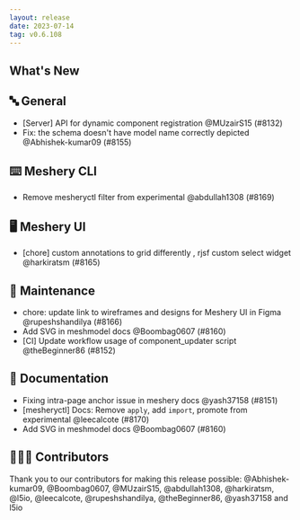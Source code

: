 ```yaml
---
layout: release
date: 2023-07-14
tag: v0.6.108
---
```


## What's New

## 🔤 General

- [Server] API for dynamic component registration @MUzairS15 (#8132)
- Fix: the schema doesn't have model name correctly depicted @Abhishek-kumar09 (#8155)

## ⌨️ Meshery CLI

- Remove mesheryctl filter from experimental @abdullah1308 (#8169)

## 🖥 Meshery UI

- [chore] custom annotations to grid differently , rjsf custom select widget @harkiratsm (#8165)

## 🧰 Maintenance

- chore: update link to wireframes and designs for Meshery UI in Figma @rupeshshandilya (#8166)
- Add SVG in meshmodel docs @Boombag0607 (#8160)
- [CI] Update workflow usage of component_updater script @theBeginner86 (#8152)

## 📖 Documentation

- Fixing intra-page anchor issue in meshery docs @yash37158 (#8151)
- [mesheryctl] Docs: Remove `apply`, add `import`, promote from experimental @leecalcote (#8170)
- Add SVG in meshmodel docs @Boombag0607 (#8160)

## 👨🏽‍💻 Contributors

Thank you to our contributors for making this release possible:
@Abhishek-kumar09, @Boombag0607, @MUzairS15, @abdullah1308, @harkiratsm, @l5io, @leecalcote, @rupeshshandilya, @theBeginner86, @yash37158 and l5io
